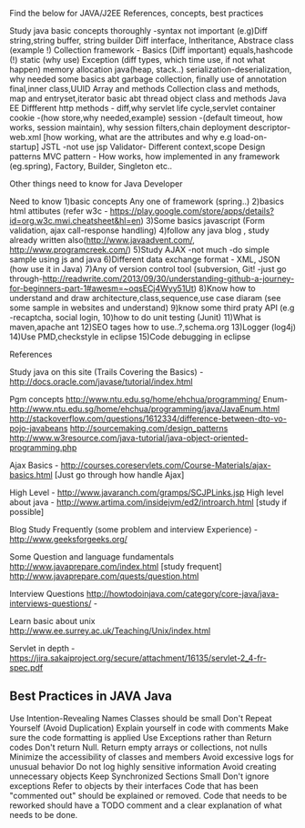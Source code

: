 Find the below for JAVA/J2EE References, concepts, best practices

Study java basic concepts thoroughly -syntax not important
	(e.g)Diff string,string buffer, string builder
		 Diff interface, Intheritance, Abstrace class (example !)
		 Collection framework - Basics (Diff important)
		 equals,hashcode (!)
		 static (why use)
		 Exception (diff types, which time use, if not what happen)
		 memory allocation java(heap, stack..)
		 serialization-deserialization, why needed
		 some basics abt garbage collection, finally
		 use of annotation
		 final,inner class,UUID
		 Array and methods
		 Collection class and methods, map and entryset,iterator
		 basic abt thread
		 object class and methods
Java EE
	Diffferent http methods - diff,why
	servlet life cycle,servlet container
	cookie -(how store,why needed,example)
	session -(default timeout, how works, session maintain), why session
	filters,chain
	deployment descriptor-web.xml [how working, what are the attributes and why e.g load-on-startup]
	JSTL -not use jsp
	Validator-
	Different context,scope
Design patterns
  	MVC pattern - How works, how implemented in any framework (eg.spring), Factory, Builder, Singleton
  	etc..

Other things need to know for Java Developer

Need to know
1)basic concepts Any one of framework (spring..)
2)basics html attibutes (refer w3c - https://play.google.com/store/apps/details?id=org.w3c.mwi.cheatsheet&hl=en)
3)Some basics javascript (Form validation, ajax call-response handling)
4)follow any java blog , study already written also(http://www.javaadvent.com/, http://www.programcreek.com/)
5)Study AJAX -not much -do simple sample using js and java
6)Different data exchange format - XML, JSON (how use it in Java)
7)Any of version control tool (subversion, Git! -just go through-http://readwrite.com/2013/09/30/understanding-github-a-journey-for-beginners-part-1#awesm=~oqsECj4Wyy51Ut)
8)Know how to understand and draw architecture,class,sequence,use case diaram (see some sample in websites and understand)
9)know some third praty API (e.g -recaptcha, social login,
10)how to do unit testing (Junit)
11)What is maven,apache ant
12)SEO tages how to use..?,schema.org
13)Logger (log4j)
14)Use PMD,checkstyle in eclipse
15)Code debugging in eclipse

References

Study java on this site (Trails Covering the Basics) - http://docs.oracle.com/javase/tutorial/index.html


Pgm concepts
http://www.ntu.edu.sg/home/ehchua/programming/
Enum- http://www.ntu.edu.sg/home/ehchua/programming/java/JavaEnum.html
http://stackoverflow.com/questions/1612334/difference-between-dto-vo-pojo-javabeans
http://sourcemaking.com/design_patterns
http://www.w3resource.com/java-tutorial/java-object-oriented-programming.php

Ajax Basics - http://courses.coreservlets.com/Course-Materials/ajax-basics.html [Just go through how handle Ajax]

High Level - http://www.javaranch.com/gramps/SCJPLinks.jsp
High level about java -    http://www.artima.com/insidejvm/ed2/introarch.html [study if possible]

Blog
	Study Frequently  (some problem and interview Experience) - http://www.geeksforgeeks.org/

Some Question and language fundamentals
	http://www.javaprepare.com/index.html [study frequent]
	http://www.javaprepare.com/quests/question.html

Interview Questions http://howtodoinjava.com/category/core-java/java-interviews-questions/ -

Learn basic about unix http://www.ee.surrey.ac.uk/Teaching/Unix/index.html

Servlet in depth - https://jira.sakaiproject.org/secure/attachment/16135/servlet-2_4-fr-spec.pdf

Best Practices in JAVA
Java
-----
Use Intention-Revealing Names
Classes should be small
Don't Repeat Yourself (Avoid Duplication)
Explain yourself in code with comments
Make sure the code formatting is applied
Use Exceptions rather than Return codes
Don't return Null. Return empty arrays or collections, not nulls
Minimize the accessibility of classes and members
Avoid excessive logs for unusual behavior
Do not log highly sensitive information
Avoid creating unnecessary objects
Keep Synchronized Sections Small
Don't ignore exceptions
Refer to objects by their interfaces
Code that has been "commented out" should be explained or removed.
Code that needs to be reworked should have a TODO comment and a clear explanation of what needs to be done.

